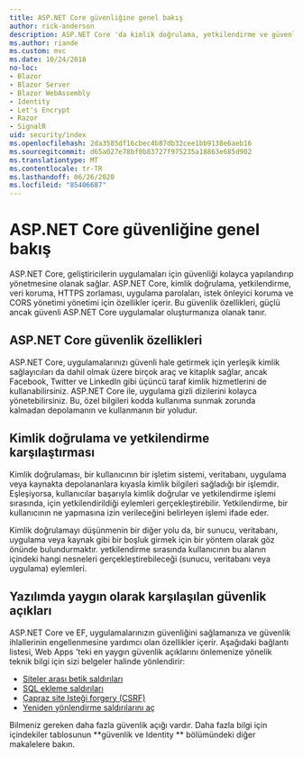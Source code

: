 ```yaml
---
title: ASP.NET Core güvenliğine genel bakış
author: rick-anderson
description: ASP.NET Core 'da kimlik doğrulama, yetkilendirme ve güvenlik temelleri hakkında bilgi edinin.
ms.author: riande
ms.custom: mvc
ms.date: 10/24/2018
no-loc:
- Blazor
- Blazor Server
- Blazor WebAssembly
- Identity
- Let's Encrypt
- Razor
- SignalR
uid: security/index
ms.openlocfilehash: 2da3585df16cbec4b87db32cee1bb9138e6aeb16
ms.sourcegitcommit: d65a027e78bf0b83727f975235a18863e685d902
ms.translationtype: MT
ms.contentlocale: tr-TR
ms.lasthandoff: 06/26/2020
ms.locfileid: "85406687"
---
```

# <a name="overview-of-aspnet-core-security"></a>ASP.NET Core güvenliğine genel bakış

ASP.NET Core, geliştiricilerin uygulamaları için güvenliği kolayca yapılandırıp yönetmesine olanak sağlar. ASP.NET Core, kimlik doğrulama, yetkilendirme, veri koruma, HTTPS zorlaması, uygulama parolaları, istek önleyici koruma ve CORS yönetimi yönetimi için özellikler içerir. Bu güvenlik özellikleri, güçlü ancak güvenli ASP.NET Core uygulamalar oluşturmanıza olanak tanır.

## <a name="aspnet-core-security-features"></a>ASP.NET Core güvenlik özellikleri

ASP.NET Core, uygulamalarınızı güvenli hale getirmek için yerleşik kimlik sağlayıcıları da dahil olmak üzere birçok araç ve kitaplık sağlar, ancak Facebook, Twitter ve LinkedIn gibi üçüncü taraf kimlik hizmetlerini de kullanabilirsiniz. ASP.NET Core ile, uygulama gizli dizilerini kolayca yönetebilirsiniz. Bu, özel bilgileri kodda kullanıma sunmak zorunda kalmadan depolamanın ve kullanmanın bir yoludur.

## <a name="authentication-vs-authorization"></a>Kimlik doğrulama ve yetkilendirme karşılaştırması

Kimlik doğrulaması, bir kullanıcının bir işletim sistemi, veritabanı, uygulama veya kaynakta depolananlara kıyasla kimlik bilgileri sağladığı bir işlemdir. Eşleşiyorsa, kullanıcılar başarıyla kimlik doğrular ve yetkilendirme işlemi sırasında, için yetkilendirildiği eylemleri gerçekleştirebilir. Yetkilendirme, bir kullanıcının ne yapmasına izin verileceğini belirleyen işlemi ifade eder.

Kimlik doğrulamayı düşünmenin bir diğer yolu da, bir sunucu, veritabanı, uygulama veya kaynak gibi bir boşluk girmek için bir yöntem olarak göz önünde bulundurmaktır. yetkilendirme sırasında kullanıcının bu alanın içindeki hangi nesneleri gerçekleştirebileceği (sunucu, veritabanı veya uygulama) eylemleri.

## <a name="common-vulnerabilities-in-software"></a>Yazılımda yaygın olarak karşılaşılan güvenlik açıkları

ASP.NET Core ve EF, uygulamalarınızın güvenliğini sağlamanıza ve güvenlik ihlallerinin engellenmesine yardımcı olan özellikler içerir. Aşağıdaki bağlantı listesi, Web Apps 'teki en yaygın güvenlik açıklarını önlemenize yönelik teknik bilgi için sizi belgeler halinde yönlendirir:

* [Siteler arası betik saldırıları](xref:security/cross-site-scripting)
* [SQL ekleme saldırıları](/ef/core/querying/raw-sql)
* [Çapraz site Isteği forgery (CSRF)](xref:security/anti-request-forgery)
* [Yeniden yönlendirme saldırılarını aç](xref:security/preventing-open-redirects)

Bilmeniz gereken daha fazla güvenlik açığı vardır. Daha fazla bilgi için içindekiler tablosunun **güvenlik ve Identity ** bölümündeki diğer makalelere bakın.
